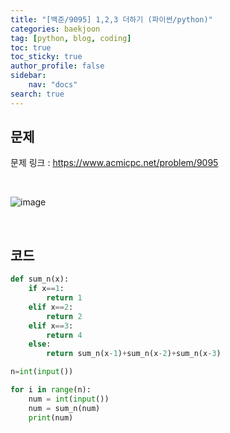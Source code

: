 ```yaml
---
title: "[백준/9095] 1,2,3 더하기 (파이썬/python)"
categories: baekjoon
tag: [python, blog, coding]
toc: true
toc_sticky: true
author_profile: false
sidebar:
    nav: "docs"
search: true
---
```


## 문제

문제 링크 : <a href="https://www.acmicpc.net/problem/9095" target="_blank">https://www.acmicpc.net/problem/9095</a>

<br/>

![image](https://user-images.githubusercontent.com/52556486/180927132-0e0d596c-626e-4951-ad0b-9f8f33763080.png)

<br/>

## 코드

```python
def sum_n(x):
    if x==1:
        return 1
    elif x==2:
        return 2
    elif x==3:
        return 4
    else:
        return sum_n(x-1)+sum_n(x-2)+sum_n(x-3)

n=int(input())

for i in range(n):
    num = int(input())
    num = sum_n(num)
    print(num)
```